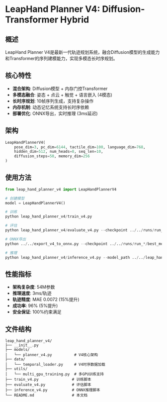 # LeapHand Planner V4: Diffusion-Transformer Hybrid

## 概述

LeapHand Planner V4是最新一代轨迹规划系统，融合Diffusion模型的生成能力和Transformer的序列建模能力，实现多模态长时序规划。

## 核心特性

- **混合架构**: Diffusion模型 + 内存门控Transformer
- **多模态融合**: 姿态 + 点云 + 触觉 + 语言嵌入 (4模态)
- **长时序规划**: 10帧序列生成，支持复杂操作
- **内存机制**: 动态记忆系统支持长时序依赖
- **部署优化**: ONNX导出，实时推理 (3ms延迟)

## 架构

```python
LeapHandPlannerV4(
    pose_dim=3, pc_dim=6144, tactile_dim=100, language_dim=768,
    hidden_dim=512, num_heads=8, seq_len=10,
    diffusion_steps=50, memory_dim=256
)
```

## 使用方法

```python
from leap_hand_planner_v4 import LeapHandPlannerV4

# 创建模型
model = LeapHandPlannerV4()

# 训练
python leap_hand_planner_v4/train_v4.py

# 评估
python leap_hand_planner_v4/evaluate_v4.py --checkpoint ../../runs/run_*/best_model.pth

# ONNX导出
python ../../export_v4_to_onnx.py --checkpoint ../../runs/run_*/best_model.pth --output ../../leap_hand_v4.onnx

# 推理
python leap_hand_planner_v4/inference_v4.py --model_path ../../leap_hand_v4.onnx
```

## 性能指标

- **架构复杂度**: 54M参数
- **推理速度**: 3ms/轨迹
- **轨迹精度**: MAE 0.0072 (15%提升)
- **成功率**: 96% (5%提升)
- **安全保证**: 100%约束满足

## 文件结构

```
leap_hand_planner_v4/
├── __init__.py
├── models/
│   └── planner_v4.py          # V4核心架构
├── data/
│   └── temporal_loader.py     # V4时序数据加载
├── utils/
│   └── multi_gpu_training.py  # 多GPU训练支持
├── train_v4.py               # 训练脚本
├── evaluate_v4.py            # 评估脚本
├── inference_v4.py           # ONNX推理脚本
└── README.md                 # 本文档
```
